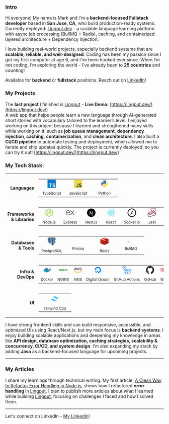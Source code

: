 ### Intro

Hi everyone! My name is Mark and I'm a **backend-focused Fullstack developer** based in **San Jose, CA**, who build production-ready systems. Currently deployed: [Lingput.dev](https://github.com/markmdev/lingput) - a scalable language learning platform with async job processing (BullMQ + Redis), caching, and containerized layered architecture + Dependency Injection.

I love building real-world projects, especially backend systems that are
**scalable, reliable, and well-designed**. Coding has been my passion since I
got my first computer at age 6, and I’ve been hooked ever since. When I’m not
coding, I’m exploring the world - I’ve already been to **25 countries** and
counting!

Available for **backend** or **fullstack** positions. Reach out on [LinkedIn](https://www.linkedin.com/in/markmdev/)!

### My Projects

The **last project** I finished is [Lingput](https://github.com/markmdev/lingput) - **Live Demo:** [https://lingput.dev/](https://lingput.dev/)  
A web app that helps people learn a new language through AI-generated short stories with vocabulary tailored to the learner’s level. I enjoyed working on this project because I learned and strengthened many skills while working on it: such as **job queue management**, **dependency injection**, **caching**, **containerization**, and **clean architecture**. I also built a **CI/CD pipeline** to automate testing and deployment, which allowed me to iterate and ship updates quickly. The project is currently deployed, so you can try it out! [https://lingput.dev/](https://lingput.dev/)

### My Tech Stack:

<table>
  <tr>
    <td align="right" valign="middle" width="180"><b>Languages</b></td>
    <td>
      <table><tr>
        <td align="center" width="70">
          <img src="./docs/TypeScript.png" alt="TypeScript" width="27"><br><sub>TypeScript</sub>
        </td>
        <td align="center" width="70">
          <img src="./docs/JavaScript.png" alt="JavaScript" width="27"><br><sub>JavaScript</sub>
        </td>
        <td align="center" width="70">
          <img src="./docs/Python.png" alt="Python" width="27"><br><sub>Python</sub>
        </td>
      </tr></table>
    </td>
  </tr>

  <tr>
    <td align="right" valign="middle"><b>Frameworks & Libraries</b></td>
    <td>
      <table><tr>
        <td align="center" width="70"><img src="./docs/Node.js.png" alt="Node.js" width="27"><br><sub>Node.js</sub></td>
        <td align="center" width="70"><img src="./docs/Express.png" alt="Express" width="27"><br><sub>Express</sub></td>
        <td align="center" width="70"><img src="./docs/Next.js.png" alt="Next.js" width="27"><br><sub>Next.js</sub></td>
        <td align="center" width="70"><img src="./docs/React.png" alt="React" width="27"><br><sub>React</sub></td>
        <td align="center" width="70"><img src="./docs/Socket.io.png" alt="Socket.io" width="27"><br><sub>Socket.io</sub></td>
        <td align="center" width="70"><img src="./docs/Jest.png" alt="Jest" width="27"><br><sub>Jest</sub></td>
        <td align="center" width="70"><img src="./docs/Vite.js.png" alt="Vite.js" width="27"><br><sub>Vite.js</sub></td>
      </tr></table>
    </td>
  </tr>

  <tr>
    <td align="right" valign="middle"><b>Databases & Tools</b></td>
    <td>
      <table><tr>
        <td align="center" width="70"><img src="./docs/PostgresSQL.png" alt="PostgreSQL" width="27"><br><sub>PostgreSQL</sub></td>
        <td align="center" width="70"><img src="./docs/prisma.svg" alt="Prisma" width="27"><br><sub>Prisma</sub></td>
        <td align="center" width="70"><img src="./docs/Redis.png" alt="Redis" width="27"><br><sub>Redis</sub></td>
        <td align="center" width="70"><img src="./docs/bullmq-logo.png" alt="BullMQ" width="27"><br><sub>BullMQ</sub></td>
      </tr></table>
    </td>
  </tr>

  <tr>
    <td align="right" valign="middle"><b>Infra & DevOps</b></td>
    <td>
      <table><tr>
        <td align="center" width="70"><img src="./docs/Docker.png" alt="Docker" width="27"><br><sub>Docker</sub></td>
        <td align="center" width="70"><img src="./docs/NGINX.png" alt="NGINX" width="27"><br><sub>NGINX</sub></td>
        <td align="center" width="70"><img src="./docs/AWS.png" alt="AWS" width="27"><br><sub>AWS</sub></td>
        <td align="center" width="84"><img src="./docs/Digital%20Ocean.png" alt="Digital Ocean" width="27"><br><sub>Digital&nbsp;Ocean</sub></td>
        <td align="center" width="92"><img src="./docs/GitHub%20Actions.png" alt="GitHub Actions" width="27"><br><sub>GitHub&nbsp;Actions</sub></td>
        <td align="center" width="70"><img src="./docs/GitHub.png" alt="GitHub" width="27"><br><sub>GitHub</sub></td>
        <td align="center" width="70"><img src="./docs/NPM.png" alt="NPM" width="27"><br><sub>NPM</sub></td>
        <td align="center" width="70"><img src="./docs/Git.png" alt="Git" width="27"><br><sub>Git</sub></td>
      </tr></table>
    </td>
  </tr>

  <tr>
    <td align="right" valign="middle"><b>UI</b></td>
    <td>
      <table><tr>
        <td align="center" width="90"><img src="./docs/Tailwind%20CSS.png" alt="Tailwind CSS" width="27"><br><sub>Tailwind&nbsp;CSS</sub></td>
      </tr></table>
    </td>
  </tr>
</table>

I have strong frontend skills and can build responsive, accessible, and optimized UIs using React/Next.js, but my main focus is **backend systems**. I enjoy building scalable applications and deepening my knowledge in areas like **API design, database optimization, caching strategies, scalability & concurrency, CI/CD, and system design**. I’m also expanding my stack by adding **Java** as a backend-focused language for upcoming projects.

---

### My Articles

I share my learnings through technical writing. My first article, [A Clean Way to Refactor Error Handling in Node.js](https://medium.com/@markmdev/stop-writing-brittle-if-else-error-handlers-in-node-js-db29c0d3c64c), shows how I refactored **error handling** in [Lingput](#my-projects). I plan to publish more articles about what I learned while building [Lingput](#my-projects), focusing on challenges I faced and how I solved them.

---

Let's connect on LinkedIn - [My LinkedIn](https://www.linkedin.com/in/markmdev/)!
